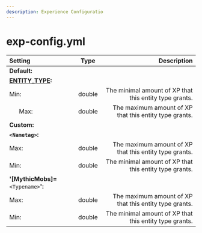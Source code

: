 ```yaml
---
description: Experience Configuratio
---
```


# exp-config.yml



| Setting | Type | Description |
| :--- | :---: | ---: |
| **Default:** |  |  |
|    [**ENTITY\_TYPE**](https://hub.spigotmc.org/javadocs/bukkit/org/bukkit/entity/EntityType.html)**:** |  |  |
|       Min: | double | The minimal amount of XP that this entity type grants. |
|       Max: | double | The maximum amount of XP that this entity type grants. |
| **Custom:** |  |  |
|    **`<Nametag>`:** |  |  |
|       Max: | double | The maximum amount of XP that this entity type grants. |
|       Min: | double | The minimal amount of XP that this entity type grants. |
| **'\[MythicMobs\]=**`<Typename>`**':** |  |  |
|       Max: | double | The maximum amount of XP that this entity type grants. |
|       Min: | double | The minimal amount of XP that this entity type grants. |




